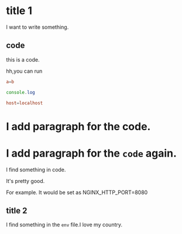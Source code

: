 # title 1

I want to write something.

## code


this is a code.

hh,you can run

```conf
a=b
```

```js
console.log
```

```conf
host=localhost
```

# I add paragraph for the code.

# I add paragraph for the `code` again.

I find something in code.

It's pretty good.

For example. It would be set as NGINX_HTTP_PORT=8080

## title 2

I find something in the `env` file.I love my country.
